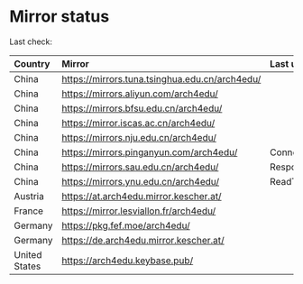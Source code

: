 <script src="./time.js"></script>
# Mirror status
Last check: <script type="text/javascript">localize(1669447077.804662);</script>

|Country|Mirror|Last update|
|:------|:-----|:----------|
|China|https://mirrors.tuna.tsinghua.edu.cn/arch4edu/|<script type="text/javascript">localize(1669402017);</script>|
|China|https://mirrors.aliyun.com/arch4edu/|<script type="text/javascript">localize(1669358387);</script>|
|China|https://mirrors.bfsu.edu.cn/arch4edu/|<script type="text/javascript">localize(1669402017);</script>|
|China|https://mirror.iscas.ac.cn/arch4edu/|<script type="text/javascript">localize(1669402017);</script>|
|China|https://mirrors.nju.edu.cn/arch4edu/|<script type="text/javascript">localize(1669358387);</script>|
|China|https://mirrors.pinganyun.com/arch4edu/|ConnectTimeout|
|China|https://mirrors.sau.edu.cn/arch4edu/|Response 500|
|China|https://mirrors.ynu.edu.cn/arch4edu/|ReadTimeout|
|Austria|https://at.arch4edu.mirror.kescher.at/|<script type="text/javascript">localize(1669402017);</script>|
|France|https://mirror.lesviallon.fr/arch4edu/|<script type="text/javascript">localize(1669402017);</script>|
|Germany|https://pkg.fef.moe/arch4edu/|<script type="text/javascript">localize(1669402017);</script>|
|Germany|https://de.arch4edu.mirror.kescher.at/|<script type="text/javascript">localize(1669402017);</script>|
|United States|https://arch4edu.keybase.pub/|<script type="text/javascript">localize(1669402017);</script>|

<script src="./tablefilter/tablefilter.js"></script>
<script src="./table.js"></script>